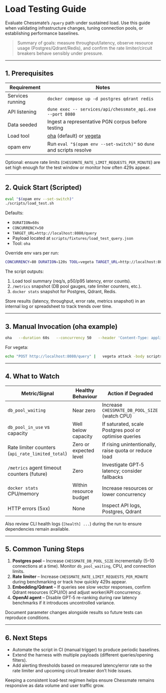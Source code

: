 # Load Testing Guide

Evaluate Chessmate’s `/query` path under sustained load. Use this guide when validating infrastructure changes, tuning connection pools, or establishing performance baselines.

> Summary of goals: measure throughput/latency, observe resource usage (Postgres/Qdrant/Redis), and confirm the rate limiter/circuit breakers behave sensibly under pressure.

---

## 1. Prerequisites

| Requirement | Notes |
| --- | --- |
| Services running | `docker compose up -d postgres qdrant redis` |
| API listening | `dune exec -- services/api/chessmate_api.exe --port 8080` |
| Data seeded | Ingest a representative PGN corpus before testing |
| Load tool | [oha](https://github.com/hatoo/oha) (default) or [vegeta](https://github.com/tsenart/vegeta) |
| opam env | Run `eval "$(opam env --set-switch)"` so `dune` and scripts resolve |

Optional: ensure rate limits (`CHESSMATE_RATE_LIMIT_REQUESTS_PER_MINUTE`) are set high enough for the test window or monitor how often 429s appear.

---

## 2. Quick Start (Scripted)

```sh
eval "$(opam env --set-switch)"
./scripts/load_test.sh
```

Defaults:
- `DURATION=60s`
- `CONCURRENCY=50`
- `TARGET_URL=http://localhost:8080/query`
- Payload located at `scripts/fixtures/load_test_query.json`
- Tool: `oha`

Override env vars per run:
```sh
CONCURRENCY=80 DURATION=120s TOOL=vegeta TARGET_URL=http://localhost:8080/query   ./scripts/load_test.sh
```

The script outputs:
1. Load tool summary (req/s, p50/p95 latency, error counts).
2. `/metrics` snapshot (DB pool gauges, rate limiter counters, etc.).
3. `docker stats` snapshot for Postgres, Qdrant, Redis.

Store results (latency, throughput, error rate, metrics snapshot) in an internal log or spreadsheet to track trends over time.

---

## 3. Manual Invocation (oha example)

```sh
oha   --duration 60s   --concurrency 50   --header 'Content-Type: application/json'   --body @scripts/fixtures/load_test_query.json   http://localhost:8080/query
```

For vegeta:
```sh
echo "POST http://localhost:8080/query" |   vegeta attack -body scripts/fixtures/load_test_query.json -header "Content-Type: application/json"     -duration=60s -rate=0 -max-workers=50 | vegeta report
```

---

## 4. What to Watch

| Metric/Signal | Healthy Behaviour | Action if Degraded |
| --- | --- | --- |
| `db_pool_waiting` | Near zero | Increase `CHESSMATE_DB_POOL_SIZE` (watch CPU) |
| `db_pool_in_use` vs capacity | Well below capacity | If saturated, scale Postgres pool or optimise queries |
| Rate limiter counters (`api_rate_limited_total`) | Zero or expected level | If rising unintentionally, raise quota or reduce load |
| `/metrics` agent timeout counters (future) | Zero | Investigate GPT‑5 latency; consider fallbacks |
| `docker stats` CPU/memory | Within resource budget | Increase resources or lower concurrency |
| HTTP errors (5xx) | None | Inspect API logs, Postgres, Qdrant |

Also review CLI health logs (`[health] ...`) during the run to ensure dependencies remain available.

---

## 5. Common Tuning Steps

1. **Postgres pool** – Increase `CHESSMATE_DB_POOL_SIZE` incrementally (5–10 connections at a time). Monitor `db_pool_waiting`, CPU, and connection limits.
2. **Rate limiter** – Increase `CHESSMATE_RATE_LIMIT_REQUESTS_PER_MINUTE` during benchmarking or track how quickly 429s appear.
3. **Embedding/Qdrant** – If queries see slow vector responses, confirm Qdrant resources (CPU/IO) and adjust worker/API concurrency.
4. **OpenAI agent** – Disable GPT‑5 re-ranking during raw latency benchmarks if it introduces uncontrolled variance.

Document parameter changes alongside results so future tests can reproduce conditions.

---

## 6. Next Steps

- Automate the script in CI (manual trigger) to produce periodic baselines.
- Extend the harness with multiple payloads (different queries/opening filters).
- Add alerting thresholds based on measured latency/error rate so the rate limiter and upcoming circuit breaker don’t hide issues.

Keeping a consistent load-test regimen helps ensure Chessmate remains responsive as data volume and user traffic grow.
